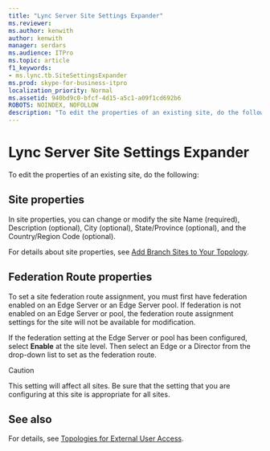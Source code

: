 ```yaml
---
title: "Lync Server Site Settings Expander"
ms.reviewer: 
ms.author: kenwith
author: kenwith
manager: serdars
ms.audience: ITPro
ms.topic: article
f1_keywords:
- ms.lync.tb.SiteSettingsExpander
ms.prod: skype-for-business-itpro
localization_priority: Normal
ms.assetid: 940bd9c0-bfcf-4d15-a5c1-a09f1cd692b6
ROBOTS: NOINDEX, NOFOLLOW
description: "To edit the properties of an existing site, do the following:"
---
```


# Lync Server Site Settings Expander

To edit the properties of an existing site, do the following:



## Site properties

In site properties, you can change or modify the site Name (required), Description (optional), City (optional), State/Province (optional), and the Country/Region Code (optional).

For details about site properties, see [Add Branch Sites to Your Topology](https://technet.microsoft.com/library/b9c35fb0-0081-4aeb-8f95-ac2fcc6c3335.aspx).

## Federation Route properties

To set a site federation route assignment, you must first have federation enabled on an Edge Server or an Edge Server pool. If federation is not enabled on an Edge Server or pool, the federation route assignment settings for the site will not be available for modification.

If the federation setting at the Edge Server or pool has been configured, select **Enable** at the site level. Then select an Edge or a Director from the drop-down list to set as the federation route.

> [!CAUTION]
> This setting will affect all sites. Be sure that the setting that you are configuring at this site is appropriate for all sites.

## See also

For details, see [Topologies for External User Access](https://technet.microsoft.com/library/25697446-b045-4d12-9b1c-47f694b4f224.aspx).



